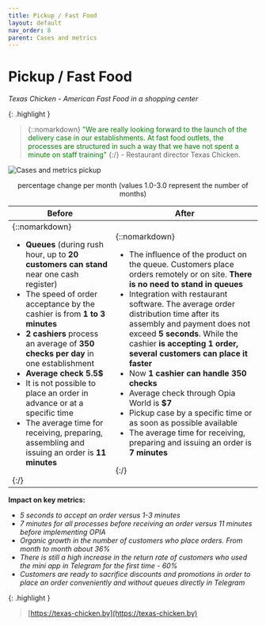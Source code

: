 ```yaml
---
title: Pickup / Fast Food
layout: default
nav_order: 8
parent: Cases and metrics
---
```


# Pickup / Fast Food

_Texas Chicken - American Fast Food in a shopping center_

{: .highlight }
> {::nomarkdown} <font color="green">"We are really looking forward to the launch of the delivery case in our establishments. At fast food outlets, the processes are structured in such a way that we have not spent a minute on staff training"</font> {:/} - Restaurant director Texas Chicken.

![Cases and metrics pickup](/en/assets/images/cases_and_metrics_pickup.png "Cases and metrics pickup")
<p style="text-align:center">percentage change per month (values 1.0-3.0 represent the number of months)</p>

| Before | After |
| ----------- | ----------- |
| {::nomarkdown} <ul><li><b>Queues</b> (during rush hour, up to <b>20 customers can stand</b> near one cash register)</li><li>The speed of order acceptance by the cashier is from <b>1 to 3 minutes</b></li><li><b>2 cashiers</b> process an average of <b>350 checks per day</b> in one establishment</li><li><b>Average check 5.5$</b></li><li>It is not possible to place an order in advance or at a specific time</li><li>The average time for receiving, preparing, assembling and issuing an order is <b>11 minutes</b></li></ul> {:/} | {::nomarkdown} <ul><li>The influence of the product on the queue. Customers place orders remotely or on site. <b>There is no need to stand in queues</b></li><li>Integration with restaurant software. The average order distribution time after its assembly and payment does not exceed <b>5 seconds</b>. While the cashier <b>is accepting 1 order, several customers can place it faster</b></li><li>Now <b>1 cashier can handle 350 checks</b></li><li>Average check through Opia World is <b>$7</b></li><li>Pickup case by a specific time or as soon as possible available</li><li>The average time for receiving, preparing and issuing an order is <b>7 minutes</b></li></ul> {:/} |

**Impact on key metrics:**
- _5 seconds to accept an order versus 1-3 minutes_
- _7 minutes for all processes before receiving an order versus 11 minutes before implementing OPIA_
- _Organic growth in the number of customers who place orders. From month to month about 36%_
- _There is still a high increase in the return rate of customers who used the mini app in Telegram for the first time - 60%_
- _Customers are ready to sacrifice discounts and promotions in order to place an order conveniently and without queues directly in Telegram_

{: .highlight }
> [https://texas-chicken.by](https://texas-chicken.by)
